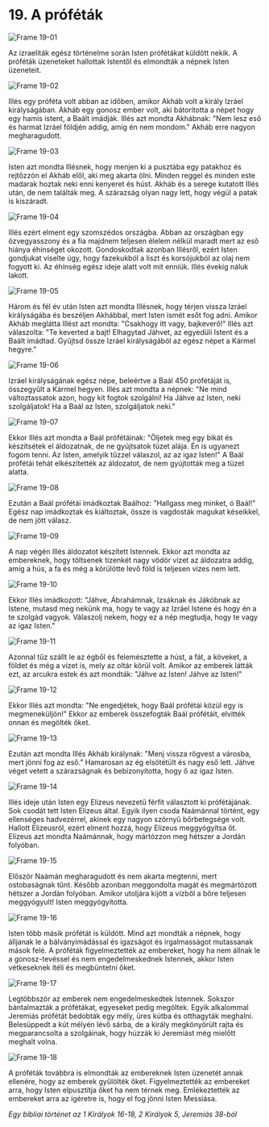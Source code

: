 # 19. A próféták

![Frame 19-01](https://cdn.door43.org/obs/jpg/360px/obs-en-19-01.jpg)

Az izraeliták egész történelme során Isten prófétákat küldött nekik. A próféták üzeneteket hallottak Istentől és elmondták a népnek Isten üzeneteit.

![Frame 19-02](https://cdn.door43.org/obs/jpg/360px/obs-en-19-02.jpg)

Illés egy próféta volt abban az időben, amikor Akháb volt a király Izráel királyságában. Akháb egy gonosz ember volt, aki bátorította a népet hogy egy hamis istent, a Baált imádják. Illés azt mondta Akhábnak: "Nem lesz eső és harmat Izráel földjén addig, amíg én nem mondom." Akháb erre nagyon megharagudott.

![Frame 19-03](https://cdn.door43.org/obs/jpg/360px/obs-en-19-03.jpg)

Isten azt mondta Illésnek, hogy menjen ki a pusztába egy patakhoz és rejtőzzön el Akháb elől, aki meg akarta ölni. Minden reggel és minden este madarak hoztak neki enni kenyeret és húst. Akháb és a serege kutatott Illés után, de nem találták meg. A szárazság olyan nagy lett, hogy végül a patak is kiszáradt.

![Frame 19-04](https://cdn.door43.org/obs/jpg/360px/obs-en-19-04.jpg)

Illés ezért elment egy szomszédos országba. Abban az országban egy özvegyasszony és a fia majdnem teljesen élelem nélkül maradt mert az eső hiánya éhínséget okozott. Gondoskodtak azonban Illésről, ezért Isten gondjukat viselte úgy, hogy fazekukból a liszt és korsójukból az olaj nem fogyott ki. Az éhínség egész ideje alatt volt mit enniük. Illés évekig náluk lakott.

![Frame 19-05](https://cdn.door43.org/obs/jpg/360px/obs-en-19-05.jpg)

Három és fél év után Isten azt mondta Illésnek, hogy térjen vissza Izráel királyságába és beszéljen Akhábbal, mert Isten ismét esőt fog adni. Amikor Akháb meglátta Illést azt mondta: "Csakhogy itt vagy, bajkeverő!" Illés azt válaszolta: "Te keverted a bajt! Elhagytad Jáhvet, az egyedüli Istent és a Baált imádtad. Gyűjtsd össze Izráel királyságából az egész népet a Kármel hegyre."

![Frame 19-06](https://cdn.door43.org/obs/jpg/360px/obs-en-19-06.jpg)

Izráel királyságának egész népe, beleértve a Baál 450 prófétáját is, összegyűlt a Kármel hegyen. Illés azt mondta a népnek: "Ne mind változtassatok azon, hogy kit fogtok szolgálni! Ha Jáhve az Isten, neki szolgáljatok! Ha a Baál az Isten, szolgáljatok neki."

![Frame 19-07](https://cdn.door43.org/obs/jpg/360px/obs-en-19-07.jpg)

Ekkor Illés azt mondta a Baál prófétáinak: "Öljetek meg egy bikát és készítsétek el áldozatnak, de ne gyújtsatok tüzet alája. Én is ugyanezt fogom tenni. Az Isten, amelyik tűzzel válaszol, az az igaz Isten!" A Baál prófétái tehát elkészítették az áldozatot, de nem gyújtották meg a tüzet alatta.

![Frame 19-08](https://cdn.door43.org/obs/jpg/360px/obs-en-19-08.jpg)

Ezután a Baál prófétái imádkoztak Baálhoz: "Hallgass meg minket, ó Baál!" Egész nap imádkoztak és kiáltoztak, össze is vagdosták magukat késeikkel, de nem jött válasz.

![Frame 19-09](https://cdn.door43.org/obs/jpg/360px/obs-en-19-09.jpg)

A nap végén Illés áldozatot készített Istennek. Ekkor azt mondta az embereknek, hogy töltsenek tizenkét nagy vödör vizet az áldozatra addig, amíg a hús, a fa és még a körülötte levő föld is teljesen vizes nem lett.

![Frame 19-10](https://cdn.door43.org/obs/jpg/360px/obs-en-19-10.jpg)

Ekkor Illés imádkozott: "Jáhve, Ábrahámnak, Izsáknak és Jákóbnak az Istene, mutasd meg nekünk ma, hogy te vagy az Izráel Istene és hogy én a te szolgád vagyok. Válaszolj nekem, hogy ez a nép megtudja, hogy te vagy az igaz Isten."

![Frame 19-11](https://cdn.door43.org/obs/jpg/360px/obs-en-19-11.jpg)

Azonnal tűz szállt le az égből és felemésztette a húst, a fát, a köveket, a földet és még a vizet is, mely az oltár körül volt. Amikor az emberek látták ezt, az arcukra estek és azt mondták: "Jáhve az Isten! Jáhve az Isten!"

![Frame 19-12](https://cdn.door43.org/obs/jpg/360px/obs-en-19-12.jpg)

Ekkor Illés azt mondta: "Ne engedjétek, hogy Baál prófétái közül egy is megmeneküljön!" Ekkor az emberek összefogták Baál prófétáit, elvitték onnan és megölték őket.

![Frame 19-13](https://cdn.door43.org/obs/jpg/360px/obs-en-19-13.jpg)

Ezután azt mondta Illés Akháb királynak: "Menj vissza rögvest a városba, mert jönni fog az eső." Hamarosan az ég elsötétült és nagy eső lett. Jáhve véget vetett a szárazságnak és bebizonyította, hogy ő az igaz Isten.

![Frame 19-14](https://cdn.door43.org/obs/jpg/360px/obs-en-19-14.jpg)

Illés ideje után Isten egy Elizeus nevezetű férfit választott ki prófétájának. Sok csodát tett Isten Elizeus által. Egyik ilyen csoda Naámánnal történt, egy ellenséges hadvezérrel, akinek egy nagyon szörnyű bőrbetegsége volt. Hallott Elizeusról, ezért elment hozzá, hogy Elizeus meggyógyítsa őt. Elizeus azt mondta Naámánnak, hogy mártózzon meg hétszer a Jordán folyóban.

![Frame 19-15](https://cdn.door43.org/obs/jpg/360px/obs-en-19-15.jpg)

Először Naámán megharagudott és nem akarta megtenni, mert ostobaságnak tűnt. Később azonban meggondolta magát és megmártózott hétszer a Jordán folyóban. Amikor utoljára kijött a vízből a bőre teljesen meggyógyult! Isten meggyógyította.

![Frame 19-16](https://cdn.door43.org/obs/jpg/360px/obs-en-19-16.jpg)

Isten több másik prófétát is küldött. Mind azt mondták a népnek, hogy álljanak le a bálványimádással és igazságot és irgalmasságot mutassanak mások felé. A próféták figyelmeztették az embereket, hogy ha nem állnak le a gonosz-tevéssel és nem engedelmeskednek Istennek, akkor Isten vétkeseknek ítéli és megbüntetni őket.

![Frame 19-17](https://cdn.door43.org/obs/jpg/360px/obs-en-19-17.jpg)

Legtöbbször az emberek nem engedelmeskedtek Istennek. Sokszor bántalmazták a prófétákat, egyeseket pedig megöltek. Egyik alkalommal Jeremiás prófétát bedobták egy mély, üres kútba és otthagyták meghalni. Belesüppedt a kút mélyén lévő sárba, de a király megkönyörült rajta és megparancsolta a szolgáinak, hogy húzzák ki Jeremiást még mielőtt meghalt volna.

![Frame 19-18](https://cdn.door43.org/obs/jpg/360px/obs-en-19-18.jpg)

A próféták továbbra is elmondták az embereknek Isten üzenetét annak ellenére, hogy az emberek gyűlölték őket. Figyelmeztették az embereket arra, hogy Isten elpusztítja őket ha nem térnek meg. Emlékeztették az embereket arra az ígéretre is, hogy el fog jönni Isten Messiása.

_Egy bibliai történet az 1 Királyok 16-18, 2 Királyok 5, Jeremiás 38-ból_
